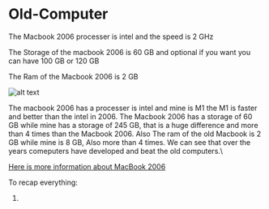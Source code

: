 # Old-Computer

The Macbook 2006 processer is intel and the speed is 2 GHz

The Storage of the macbook 2006 is 60 GB and optional if you want you can have 100 GB or 120 GB

The Ram of the Macbook 2006 is 2 GB

![alt text](https://www.cnet.com/a/img/resize/0ecf5d39c7f4795ca60fb3a9712bcbfe3b850b01/hub/2015/04/09/2c1ea574-fa65-45c2-81f9-bd4428b08699/macbook-2006-black.jpg?auto=webp&width=1200)

The macbook 2006 has a processer is intel and mine is M1 the M1 is faster and better than the intel in 2006. The Macbook 2006 has a storage of 60 GB while mine has a storage of 245 GB, that is a huge difference and more than 4 times than the Macbook 2006. Also The ram of the old Macbook is 2 GB while mine is 8 GB, Also more than 4 times. We can see that over the years comeputers have developed and beat the old computers.\

[Here is more information about MacBook 2006](https://en.wikipedia.org/wiki/MacBook_(2006%E2%80%932012))

To recap everything:

1.
